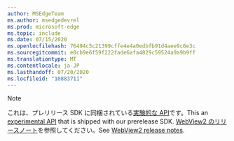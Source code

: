 ```yaml
---
author: MSEdgeTeam
ms.author: msedgedevrel
ms.prod: microsoft-edge
ms.topic: include
ms.date: 07/15/2020
ms.openlocfilehash: 76494c5c21399cffe4e4a0edbfb91d4aee9c6e3c
ms.sourcegitcommit: e0cb9e6f59f222fade6afa4829c59524a9a9b9ff
ms.translationtype: MT
ms.contentlocale: ja-JP
ms.lasthandoff: 07/20/2020
ms.locfileid: "10883711"
---
```

> [!NOTE]
> <span data-ttu-id="24e60-101">これは、プレリリース SDK に同梱されている[実験的な API][ExperimentalAPIs]です。</span><span class="sxs-lookup"><span data-stu-id="24e60-101">This an [experimental API][ExperimentalAPIs] that is shipped with our prerelease SDK.</span></span> <span data-ttu-id="24e60-102">[WebView2 のリリースノート][WebView2ReleaseNotes]を参照してください。</span><span class="sxs-lookup"><span data-stu-id="24e60-102">See [WebView2 release notes][WebView2ReleaseNotes].</span></span>

<!-- image links -->  

<!-- links -->  

[WebView2ReleaseNotes]: /microsoft-edge/webview2/releasenotes "WebView2 のリリースノート"
[ExperimentalAPIs]: /microsoft-edge/webview2/concepts/versioning#experimental-apis "実験的な Api"
